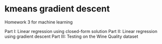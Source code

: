 # kmeans gradient descent

Homework 3 for machine learning 

Part I: Linear regression using closed-form solution 
Part II: Linear regression using gradient descent 
Part III: Testing on the Wine Quality dataset 
